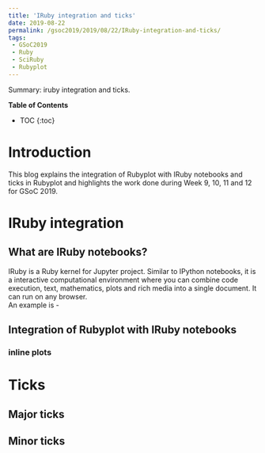 ```yaml
---
title: 'IRuby integration and ticks'
date: 2019-08-22
permalink: /gsoc2019/2019/08/22/IRuby-integration-and-ticks/
tags:
 - GSoC2019
 - Ruby
 - SciRuby
 - Rubyplot
---
```


Summary: iruby integration and ticks.  

**Table of Contents**
* TOC
{:toc}

# Introduction
This blog explains the integration of Rubyplot with IRuby notebooks and ticks in Rubyplot and highlights the work done during Week 9, 10, 11 and 12 for GSoC 2019.

# IRuby integration

## What are IRuby notebooks?
IRuby is a Ruby kernel for Jupyter project. Similar to IPython notebooks, it is a interactive computational environment where you can combine code execution, text, mathematics, plots and rich media into a single document. It can run on any browser.  
An example is - 

## Integration of Rubyplot with IRuby notebooks

### inline plots


# Ticks

## Major ticks

## Minor ticks
